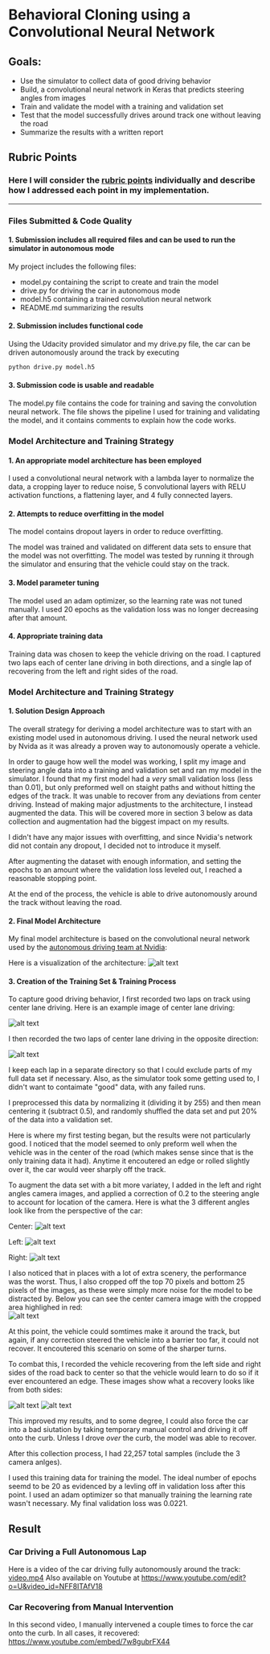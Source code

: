 # **Behavioral Cloning using a Convolutional Neural Network** 

## Goals: 
* Use the simulator to collect data of good driving behavior
* Build, a convolutional neural network in Keras that predicts steering angles from images
* Train and validate the model with a training and validation set
* Test that the model successfully drives around track one without leaving the road
* Summarize the results with a written report

[//]: # (Image References)

[image1]: ./examples/cnn-architecture-624x890.png "Model Visualization"
[image2]: ./examples/Centerdriving.png "Center Driving"
[image3]: ./examples/Centerdriving_reversed.png "Center Driving Reversed"
[image4]: ./examples/LeftRecovery.png "Left Recovery"
[image5]: ./examples/RightRecovery.png "Right Recovery"
[image6]: ./examples/center_2018_08_21_15_37_30_274.jpg "Center Cam"
[image7]: ./examples/left_2018_08_21_15_37_30_274.jpg "Left Cam"
[image8]: ./examples/right_2018_08_21_15_37_30_274.jpg "Right Cam"
[image9]: ./examples/center_cropped.jpg "Cropped Cam"

## Rubric Points
### Here I will consider the [rubric points](https://review.udacity.com/#!/rubrics/432/view) individually and describe how I addressed each point in my implementation.  

---
### Files Submitted & Code Quality

#### 1. Submission includes all required files and can be used to run the simulator in autonomous mode

My project includes the following files:
* model.py containing the script to create and train the model
* drive.py for driving the car in autonomous mode
* model.h5 containing a trained convolution neural network 
* README.md summarizing the results

#### 2. Submission includes functional code
Using the Udacity provided simulator and my drive.py file, the car can be driven autonomously around the track by executing 
```sh
python drive.py model.h5
```

#### 3. Submission code is usable and readable

The model.py file contains the code for training and saving the convolution neural network. The file shows the pipeline I used for training and validating the model, and it contains comments to explain how the code works.

### Model Architecture and Training Strategy

#### 1. An appropriate model architecture has been employed

I used a convolutional neural network with a lambda layer to normalize the data, a cropping layer to reduce noise, 5 convolutional layers with RELU activation functions, a flattening layer, and 4 fully connected layers.

#### 2. Attempts to reduce overfitting in the model

The model contains dropout layers in order to reduce overfitting. 

The model was trained and validated on different data sets to ensure that the model was not overfitting. The model was tested by running it through the simulator and ensuring that the vehicle could stay on the track.

#### 3. Model parameter tuning

The model used an adam optimizer, so the learning rate was not tuned manually.  I used 20 epochs as the validation loss was no longer decreasing after that amount.

#### 4. Appropriate training data

Training data was chosen to keep the vehicle driving on the road. I captured two laps each of center lane driving in both directions, and a single lap of recovering from the left and right sides of the road. 

### Model Architecture and Training Strategy

#### 1. Solution Design Approach

The overall strategy for deriving a model architecture was to start with an existing model used in autonomous driving. I used the neural network used by Nvida as it was already a proven way to autonomously operate a vehicle.   

In order to gauge how well the model was working, I split my image and steering angle data into a training and validation set and ran my model in the simulator.  I found that my first model had a _very_ small validation loss (less than 0.01), but only preformed well on staight paths and without hitting the edges of the track.  It was unable to recover from any deviations from center driving.  Instead of making major adjustments to the architecture, I instead augmented the data.  This will be covered more in section 3 below as data collection and augmentation had the biggest impact on my results.     

I didn't have any major issues with overfitting, and since Nvidia's network did not contain any dropout, I decided not to introduce it myself. 

After augmenting the dataset with enough information, and setting the epochs to an amount where the validation loss leveled out, I reached a reasonable stopping point.  

At the end of the process, the vehicle is able to drive autonomously around the track without leaving the road.

#### 2. Final Model Architecture

My final model architecture is based on the convolutional neural network used by the [autonomous driving team at Nvidia](https://devblogs.nvidia.com/deep-learning-self-driving-cars/):

Here is a visualization of the architecture:
![alt text][image1]

#### 3. Creation of the Training Set & Training Process

To capture good driving behavior, I first recorded two laps on track using center lane driving. Here is an example image of center lane driving:

![alt text][image2]

I then recorded the two laps of center lane driving in the opposite direction:

![alt text][image3]

I keep each lap in a separate directory so that I could exclude parts of my full data set if necessary.  Also, as the simulator took some getting used to, I didn't want to contaimate "good" data, with any failed runs.

I preprocessed this data by normalizing it (dividing it by 255) and then mean centering it (subtract 0.5), and randomly shuffled the data set and put 20% of the data into a validation set.  

Here is where my first testing began, but the results were not particularly good.  I noticed that the model seemed to only preform well when the vehicle was in the center of the road (which makes sense since that is the only training data it had).  Anytime it encoutered an edge or rolled slightly over it, the car would veer sharply off the track. 

To augment the data set with a bit more variatey, I added in the left and right angles camera images, and applied a correction of 0.2 to the steering angle to account for location of the camera.  Here is what the 3 different angles look like from the perspective of the car:

Center:
![alt text][image6]

Left:
![alt text][image7]

Right:
![alt text][image8]

I also noticed that in places with a lot of extra scenery, the performance was the worst.  Thus, I also cropped off the top 70 pixels and bottom 25 pixels of the images, as these were simply more noise for the model to be distracted by.  Below you can see the center camera image with the cropped area highlighed in red:  
![alt text][image9]

At this point, the vehicle could somtimes make it around the track, but again, if any correction steered the vehicle into a barrier too far, it could not recover.  It encoutered this scenario on some of the sharper turns.  

To combat this, I recorded the vehicle recovering from the left side and right sides of the road back to center so that the vehicle would learn to do so if it ever encountered an edge.  These images show what a recovery looks like from both sides:

![alt text][image4]
![alt text][image5]

This improved my results, and to some degree, I could also force the car into a bad siutation by taking temporary manual control and driving it off onto the curb.  Unless I drove _over_ the curb, the model was able to recover.   

After this collection process, I had 22,257 total samples (include the 3 camera anlges). 

I used this training data for training the model. The ideal number of epochs seemd to be 20 as evidenced by a levling off in validation loss after this point.  I used an adam optimizer so that manually training the learning rate wasn't necessary.  My final validation loss was 0.0221.

## Result

### Car Driving a Full Autonomous Lap
Here is a video of the car driving fully autonomously around the track: [video.mp4](video.mp4)
Also available on Youtube at https://www.youtube.com/edit?o=U&video_id=NFF8ITAfV18

### Car Recovering from Manual Intervention
In this second video, I manually intervened a couple times to force the car onto the curb.  In all cases, it recovered:  
https://www.youtube.com/embed/7w8gubrFX44
